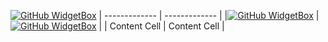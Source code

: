 [![GitHub WidgetBox](https://github-widgetbox.vercel.app/api/profile?username=Frmonako&data=followers,repositories,stars,commits)](https://github.com/sponsors/frmonako)
| ------------- | ------------- |
|[![GitHub WidgetBox](https://github-widgetbox.vercel.app/api/skills?languages=js,php,python,html,css,mysql,lua)](https://github.com/sponsors/frmonako)  |[![GitHub WidgetBox](https://github-widgetbox.vercel.app/api/skills?software=linux,windows,vscode)](https://github.com/Jurredr/github-widgetbox) |
| Content Cell  | Content Cell  |

